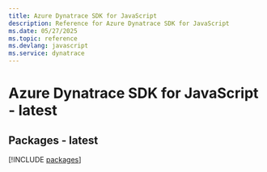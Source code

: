 ```yaml
---
title: Azure Dynatrace SDK for JavaScript
description: Reference for Azure Dynatrace SDK for JavaScript
ms.date: 05/27/2025
ms.topic: reference
ms.devlang: javascript
ms.service: dynatrace
---
```

# Azure Dynatrace SDK for JavaScript - latest
## Packages - latest
[!INCLUDE [packages](dynatrace-index.md)]